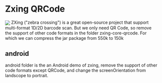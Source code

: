 # Zxing QRCode
<img align="center" src="https://raw.github.com/wiki/zxing/zxing/zxing-logo.png"/>
ZXing ("zebra crossing") is a great open-source project that support multi-format 1D/2D barcode scan.
But we only need QR Code, so remove the support of other code formats in the folder zxing-core-qrcode.
For which we can compress the jar package from 550k to 150k

## android
android folder is the an Android demo of zxing, remove the support of other code formats except QRCode, and change the screenOrientation from landscope to portrait.
